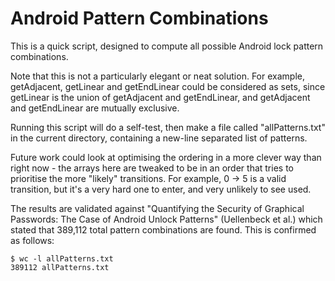 # Android Pattern Combinations

This is a quick script, designed to compute all possible Android lock pattern combinations.

Note that this is not a particularly elegant or neat solution. For example, getAdjacent, getLinear and getEndLinear
could be considered as sets, since getLinear is the union of getAdjacent and getEndLinear, and getAdjacent and
getEndLinear are mutually exclusive.

Running this script will do a self-test, then make a file called "allPatterns.txt" in the current directory, containing
a new-line separated list of patterns.

Future work could look at optimising the ordering in a more clever way than right now - the arrays here are tweaked
to be in an order that tries to prioritise the more "likely" transitions. For example, 0 -> 5 is a valid transition, but
it's a very hard one to enter, and very unlikely to see used.

The results are validated against "Quantifying the Security of Graphical Passwords: The Case of Android Unlock Patterns"
(Uellenbeck et al.) which stated that 389,112 total pattern combinations are found. This is confirmed as follows:

	$ wc -l allPatterns.txt
	389112 allPatterns.txt
